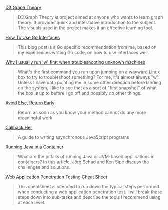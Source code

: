 [D3 Graph Theory](https://mrpandey.github.io/d3graphTheory/index.html?utm_source=hackernewsletter&utm_medium=email&utm_term=fav)
> D3 Graph Theory is project aimed at anyone who wants to learn graph theory. It provides quick and interactive introduction to the subject. The visuals used in the project makes it an effective learning tool.

[How To Use Go Interfaces](https://blog.chewxy.com/2018/03/18/golang-interfaces/?utm_source=hackernewsletter&utm_medium=email&utm_term=code)
> This blog post is a Go specific recommendation from me, based on my experiences writing Go code, on how to use interfaces well.

[Why I usually run 'w' first when troubleshooting unknown machines](https://rachelbythebay.com/w/2018/03/26/w/?utm_source=hackernewsletter&utm_medium=email&utm_term=fav)
> What's the first command you run upon jumping on a wayward Linux box to try to troubleshoot something? For me, it's almost always "w". Unless I have data pointing me in some other direction before landing on the system, I like to see that as a sort of "first snapshot" of what the box is up to before I go off and possibly do other things.

[Avoid Else, Return Early](http://blog.timoxley.com/post/47041269194/avoid-else-return-early?utm_source=hackernewsletter&utm_medium=email&utm_term=code)
> Return as soon as you know your method cannot do any more meaningful work

[Callback Hell](http://callbackhell.com/)
> A guide to writing asynchronous JavaScript programs

[Running Java in a Container](https://mesosphere.com/blog/java-container/)
> What are the pitfalls of running Java or JVM-based applications in containers? In this article, Jörg Schad and Ken Sipe discuss the challenges and solutions.

[Web Application Penetration Testing Cheat Sheet](https://jdow.io/blog/2018/03/18/web-application-penetration-testing-methodology/)
> This cheatsheet is intended to run down the typical steps performed when conducting a web application penetration test. I will break these steps down into sub-tasks and describe the tools I recommend using at each level.